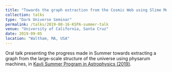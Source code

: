 ```yaml
---
title: "Towards the graph extraction from the Cosmic Web using Slime Mold particles"
collection: talks
type: "Dark Universe Seminar"
permalink: /talks/2019-08-16-KSPA-summer-talk
venue: "University of California, Santa Cruz"
date: 2019-09-05
location: "Waltham, MA, USA"
---
```


Oral talk presenting the progress made in Summer towards extracting a graph from the large-scale structure of the universe using physarum machines, in [Kavli Summer Program in Astrophysics (2019)](https://kspa.soe.ucsc.edu/2019/).
